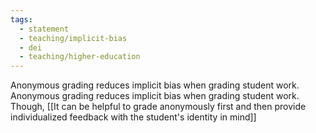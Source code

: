 ```yaml
---
tags: 
  - statement
  - teaching/implicit-bias
  - dei
  - teaching/higher-education
---
```

Anonymous grading reduces implicit bias when grading student work.
Anonymous grading reduces implicit bias when grading student work. Though, [[It can be helpful to grade anonymously first and then provide individualized feedback with the student's identity in mind]]